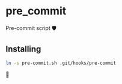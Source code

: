 # pre_commit
Pre-commit script 🛡️


## Installing

```bash
ln -s pre-commit.sh .git/hooks/pre-commit
```

🥂